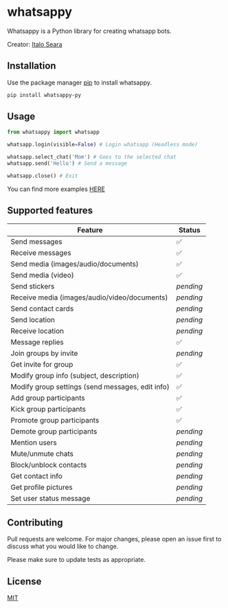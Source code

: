 # whatsappy

Whatsappy is a Python library for creating whatsapp bots.

Creator: [Italo Seara](https://github.com/italoseara)

## Installation

Use the package manager [pip](https://pip.pypa.io/en/stable/) to install whatsappy.

```bash
pip install whatsappy-py
```

## Usage

```python
from whatsappy import whatsapp

whatsapp.login(visible=False) # Login whatsapp (Headless mode)

whatsapp.select_chat('Mom') # Goes to the selected chat
whatsapp.send('Hello') # Send a message

whatsapp.close() # Exit
```

You can find more examples [HERE](https://github.com/italoseara/whatsappy/tree/main/examples)

## Supported features

| Feature  | Status |
| ------------- | ------------- |
| Send messages  | ✅  |
| Receive messages  | ✅  |
| Send media (images/audio/documents)  | ✅  |
| Send media (video)  | ✅ |
| Send stickers | _pending_ |
| Receive media (images/audio/video/documents)  | _pending_  |
| Send contact cards | _pending_ |
| Send location | _pending_ |
| Receive location | _pending_ | 
| Message replies | ✅ |
| Join groups by invite  | _pending_ |
| Get invite for group  | ✅ |
| Modify group info (subject, description)  | ✅  |
| Modify group settings (send messages, edit info)  | ✅  |
| Add group participants  | ✅  |
| Kick group participants  | ✅  |
| Promote group participants | ✅ |
| Demote group participants | _pending_ |
| Mention users | _pending_ |
| Mute/unmute chats | _pending_ |
| Block/unblock contacts | _pending_ |
| Get contact info | _pending_ |
| Get profile pictures | _pending_ |
| Set user status message | _pending_ |

## Contributing

Pull requests are welcome. For major changes, please open an issue first to discuss what you would like to change.

Please make sure to update tests as appropriate.

## License

[MIT](https://github.com/italoseara/whatsappy/blob/main/LICENSE)
